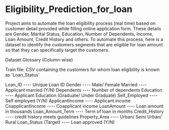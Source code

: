 # Eligibility_Prediction_for_loan

Project aims to automate the loan eligibility process (real time) based on customer detail provided while filling online application form. These details are Gender, Marital Status, Education, Number of Dependents, Income, Loan Amount, Credit History and others. To automate this process, here is a dataset to identify the customers segments that are eligible for loan amount so that they can specifically target the customers.


Dataset Glossary (Column-wise)


Train file: CSV containing the customers for whom loan eligibility is known as 'Loan_Status'

Loan_ID	----                Unique Loan ID
Gender	----                Male/ Female
Married	----                Applicant married (Y/N)
Dependents ----	            Number of dependents
Education	 ----             Applicant Education (Graduate/ Under Graduate)
Self_Employed	 ----         Self employed (Y/N)
ApplicantIncome	 ----       Applicant income
CoapplicantIncome ----    	Coapplicant income
LoanAmount ----	            Loan amount in thousands
Loan_Amount_Term	----      Term of loan in months
Credit_History	  ----      credit history meets guidelines
Property_Area	    ----      Urban/ Semi Urban/ Rural
Loan_Status	(Target) ----   Loan approved (Y/N)
